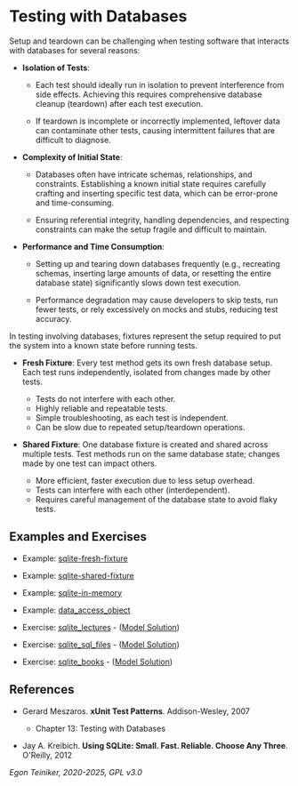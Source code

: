 # Testing with Databases

Setup and teardown can be challenging when testing software that interacts 
with databases for several reasons:

* **Isolation of Tests**:
    - Each test should ideally run in isolation to prevent interference from 
        side effects. Achieving this requires comprehensive database cleanup 
        (teardown) after each test execution.

    - If teardown is incomplete or incorrectly implemented, leftover data can 
        contaminate other tests, causing intermittent failures that are difficult 
        to diagnose.

* **Complexity of Initial State**:
    - Databases often have intricate schemas, relationships, and constraints. 
        Establishing a known initial state requires carefully crafting and 
        inserting specific test data, which can be error-prone and time-consuming.

    - Ensuring referential integrity, handling dependencies, and respecting 
        constraints can make the setup fragile and difficult to maintain.

* **Performance and Time Consumption**:
    - Setting up and tearing down databases frequently (e.g., recreating schemas, 
        inserting large amounts of data, or resetting the entire database state) 
        significantly slows down test execution.

    - Performance degradation may cause developers to skip tests, run fewer tests, 
        or rely excessively on mocks and stubs, reducing test accuracy.

In testing involving databases, fixtures represent the setup required to put the 
system into a known state before running tests.

* **Fresh Fixture**: Every test method gets its own fresh database setup.
    Each test runs independently, isolated from changes made by other tests.
    - Tests do not interfere with each other.
    - Highly reliable and repeatable tests.
    - Simple troubleshooting, as each test is independent.
    - Can be slow due to repeated setup/teardown operations.

* **Shared Fixture**: One database fixture is created and shared across multiple 
    tests. Test methods run on the same database state; changes made by one test 
    can impact others.
    - More efficient, faster execution due to less setup overhead.
    - Tests can interfere with each other (interdependent).
    - Requires careful management of the database state to avoid flaky tests.


## Examples and Exercises   

* Example: [sqlite-fresh-fixture](sqlite-fresh-fixture/)
* Example: [sqlite-shared-fixture](sqlite-shared-fixture/)
* Example: [sqlite-in-memory](sqlite-in-memory/)

* Example: [data_access_object](data_access_object)

* Exercise: [sqlite_lectures](sqlite_lectures_exercise) - ([Model Solution](sqlite_lectures))
* Exercise: [sqlite_sql_files](sqlite_sql_files_exercise/) - ([Model Solution](sqlite_sql_files/))
* Exercise: [sqlite_books](sqlite_books_exercise/) - ([Model Solution](sqlite_books/))

## References
* Gerard Meszaros. **xUnit Test Patterns**. Addison-Wesley, 2007
    * Chapter 13: Testing with Databases

* Jay A. Kreibich. **Using SQLite: Small. Fast. Reliable. Choose Any Three**. O'Reilly, 2012

*Egon Teiniker, 2020-2025, GPL v3.0*

